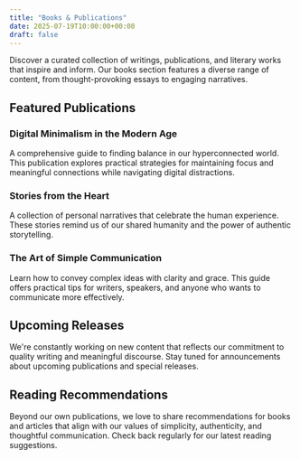 ```yaml
---
title: "Books & Publications"
date: 2025-07-19T10:00:00+00:00
draft: false
---
```


Discover a curated collection of writings, publications, and literary works that inspire and inform. Our books section features a diverse range of content, from thought-provoking essays to engaging narratives.

## Featured Publications

### Digital Minimalism in the Modern Age
A comprehensive guide to finding balance in our hyperconnected world. This publication explores practical strategies for maintaining focus and meaningful connections while navigating digital distractions.

### Stories from the Heart
A collection of personal narratives that celebrate the human experience. These stories remind us of our shared humanity and the power of authentic storytelling.

### The Art of Simple Communication
Learn how to convey complex ideas with clarity and grace. This guide offers practical tips for writers, speakers, and anyone who wants to communicate more effectively.

## Upcoming Releases

We're constantly working on new content that reflects our commitment to quality writing and meaningful discourse. Stay tuned for announcements about upcoming publications and special releases.

## Reading Recommendations

Beyond our own publications, we love to share recommendations for books and articles that align with our values of simplicity, authenticity, and thoughtful communication. Check back regularly for our latest reading suggestions.


